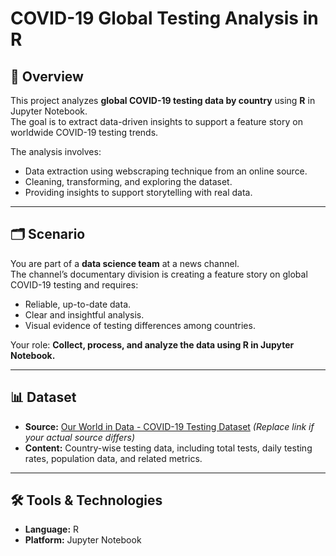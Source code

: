 # COVID-19 Global Testing Analysis in R

## 📌 Overview
This project analyzes **global COVID-19 testing data by country** using **R** in Jupyter Notebook.  
The goal is to extract data-driven insights to support a feature story on worldwide COVID-19 testing trends.

The analysis involves:
- Data extraction using webscraping technique from an online source.
- Cleaning, transforming, and exploring the dataset.
- Providing insights to support storytelling with real data.

---

## 🗂 Scenario
You are part of a **data science team** at a news channel.  
The channel’s documentary division is creating a feature story on global COVID-19 testing and requires:
- Reliable, up-to-date data.
- Clear and insightful analysis.
- Visual evidence of testing differences among countries.

Your role: **Collect, process, and analyze the data using R in Jupyter Notebook.**

---

## 📊 Dataset
- **Source:** [Our World in Data - COVID-19 Testing Dataset](https://ourworldindata.org/coronavirus-testing) *(Replace link if your actual source differs)*
- **Content:** Country-wise testing data, including total tests, daily testing rates, population data, and related metrics.

---

## 🛠 Tools & Technologies
- **Language:** R  
- **Platform:** Jupyter Notebook  




